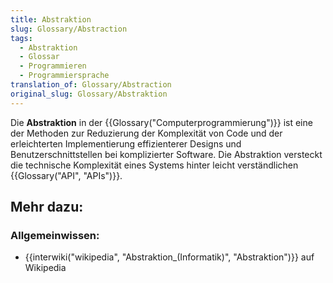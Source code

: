 ```yaml
---
title: Abstraktion
slug: Glossary/Abstraction
tags:
  - Abstraktion
  - Glossar
  - Programmieren
  - Programmiersprache
translation_of: Glossary/Abstraction
original_slug: Glossary/Abstraktion
---
```

Die **Abstraktion** in der {{Glossary("Computerprogrammierung")}} ist eine der Methoden zur Reduzierung der Komplexität von Code und der erleichterten Implementierung effizienterer Designs und Benutzerschnittstellen bei komplizierter Software. Die Abstraktion versteckt die technische Komplexität eines Systems hinter leicht verständlichen {{Glossary("API", "APIs")}}.

## Mehr dazu:

### Allgemeinwissen:

- {{interwiki("wikipedia", "Abstraktion_(Informatik)", "Abstraktion")}} auf Wikipedia
